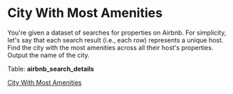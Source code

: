 # City With Most Amenities
You're given a dataset of searches for properties on Airbnb. For simplicity, let's say that each search result (i.e., each row) represents a unique host. Find the city with the most amenities across all their host's properties. Output the name of the city.

Table: **airbnb_search_details**


[City With Most Amenities](https://platform.stratascratch.com/coding/9633-city-with-most-amenities?code_type=1)